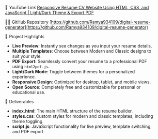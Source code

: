 🎥 YouTube Link
[Responsive Resume CV Website Using HTML, CSS, and JavaScript | Light/Dark Theme & Export PDF](https://www.youtube.com/watch?v=oYjseP_Qhv4)

🧑‍💻 GitHub Repository
[https://github.com/Ramya934109/digital-resume-generator](https://github.com/Ramya934109/digital-resume-generator)

🚀 Project Highlights

* **Live Preview**: Instantly see changes as you input your resume details.
* **Multiple Templates**: Choose between Modern and Classic designs to suit your style.
* **PDF Export**: Seamlessly convert your resume to a professional PDF using `html2pdf.js`.
* **Light/Dark Mode**: Toggle between themes for a personalized experience.
* **Responsive Design**: Optimized for desktop, tablet, and mobile views.
* **Open Source**: Completely free and customizable for personal or educational use.

📂 Deliverables
* **index.html**: The main HTML structure of the resume builder.
* **styles.css**: Custom styles for modern and classic templates, including theme toggling.
* **script.js**: JavaScript functionality for live preview, template switching, and PDF export.
